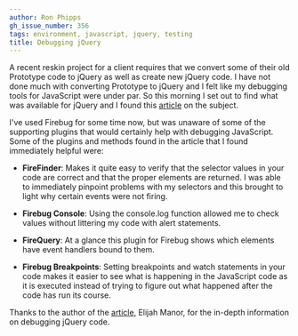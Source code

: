 ```yaml
---
author: Ron Phipps
gh_issue_number: 356
tags: environment, javascript, jquery, testing
title: Debugging jQuery
---
```




A recent reskin project for a client requires that we convert some of their old Prototype code to jQuery as well as create new jQuery code. I have not done much with converting Prototype to jQuery and I felt like my debugging tools for JavaScript were under par. So this morning I set out to find what was available for jQuery and I found this [article](http://msdn.microsoft.com/en-us/scriptjunkie/ee819093.aspx) on the subject.

I've used Firebug for some time now, but was unaware of some of the supporting plugins that would certainly help with debugging JavaScript. Some of the plugins and methods found in the article that I found immediately helpful were:

- **FireFinder**: Makes it quite easy to verify that the selector values in your code are correct and that the proper elements are returned. I was able to immediately pinpoint problems with my selectors and this brought to light why certain events were not firing.

- **Firebug Console**: Using the console.log function allowed me to check values without littering my code with alert statements.

- **FireQuery**: At a glance this plugin for Firebug shows which elements have event handlers bound to them.

- **Firebug Breakpoints**: Setting breakpoints and watch statements in your code makes it easier to see what is happening in the JavaScript code as it is executed instead of trying to figure out what happened after the code has run its course.

Thanks to the author of the [article](http://msdn.microsoft.com/en-us/scriptjunkie/ee819093.aspx), Elijah Manor, for the in-depth information on debugging jQuery code.


